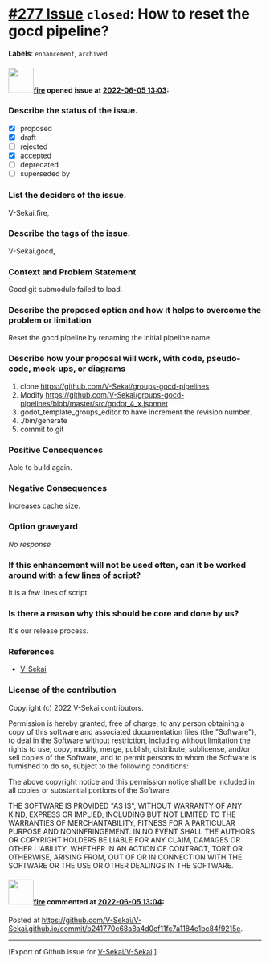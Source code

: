 # [\#277 Issue](https://github.com/V-Sekai/V-Sekai/issues/277) `closed`: How to reset the gocd pipeline?
**Labels**: `enhancement`, `archived`


#### <img src="https://avatars.githubusercontent.com/u/32321?u=c2e06a3d2b49a467aa907e54aa259516440267cc&v=4" width="50">[fire](https://github.com/fire) opened issue at [2022-06-05 13:03](https://github.com/V-Sekai/V-Sekai/issues/277):

### Describe the status of the issue.

- [X] proposed
- [X] draft
- [ ] rejected
- [X] accepted
- [ ] deprecated
- [ ] superseded by

### List the deciders of the issue.

V-Sekai,fire,

### Describe the tags of the issue.

V-Sekai,gocd,

### Context and Problem Statement

Gocd git submodule failed to load.

### Describe the proposed option and how it helps to overcome the problem or limitation

Reset the gocd pipeline by renaming the initial pipeline name.

### Describe how your proposal will work, with code, pseudo-code, mock-ups, or diagrams

1. clone https://github.com/V-Sekai/groups-gocd-pipelines
2. Modify https://github.com/V-Sekai/groups-gocd-pipelines/blob/master/src/godot_4_x.jsonnet
3. godot_template_groups_editor  to have increment the revision number.
4. ./bin/generate
5. commit to git

### Positive Consequences

Able to build again.

### Negative Consequences

Increases cache size.

### Option graveyard

_No response_

### If this enhancement will not be used often, can it be worked around with a few lines of script?

It is a few lines of script.

### Is there a reason why this should be core and done by us?

It's our release process.

### References

- [V-Sekai](https://v-sekai.org/)


### License of the contribution

Copyright (c) 2022 V-Sekai contributors.

Permission is hereby granted, free of charge, to any person obtaining a copy of this software and associated documentation files (the "Software"), to deal in the Software without restriction, including without limitation the rights to use, copy, modify, merge, publish, distribute, sublicense, and/or sell copies of the Software, and to permit persons to whom the Software is furnished to do so, subject to the following conditions:

The above copyright notice and this permission notice shall be included in all copies or substantial portions of the Software.

THE SOFTWARE IS PROVIDED "AS IS", WITHOUT WARRANTY OF ANY KIND, EXPRESS OR IMPLIED, INCLUDING BUT NOT LIMITED TO THE WARRANTIES OF MERCHANTABILITY, FITNESS FOR A PARTICULAR PURPOSE AND NONINFRINGEMENT. IN NO EVENT SHALL THE AUTHORS OR COPYRIGHT HOLDERS BE LIABLE FOR ANY CLAIM, DAMAGES OR OTHER LIABILITY, WHETHER IN AN ACTION OF CONTRACT, TORT OR OTHERWISE, ARISING FROM, OUT OF OR IN CONNECTION WITH THE SOFTWARE OR THE USE OR OTHER DEALINGS IN THE SOFTWARE.


#### <img src="https://avatars.githubusercontent.com/u/32321?u=c2e06a3d2b49a467aa907e54aa259516440267cc&v=4" width="50">[fire](https://github.com/fire) commented at [2022-06-05 13:04](https://github.com/V-Sekai/V-Sekai/issues/277#issuecomment-1146801075):

Posted at https://github.com/V-Sekai/V-Sekai.github.io/commit/b241770c68a8a4d0ef11fc7a1184e1bc84f9215e.


-------------------------------------------------------------------------------



[Export of Github issue for [V-Sekai/V-Sekai](https://github.com/V-Sekai/V-Sekai).]
